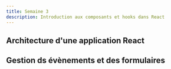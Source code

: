 ```yaml
---
title: Semaine 3
description: Introduction aux composants et hooks dans React
---
```



## Architecture d'une application React

## Gestion ds évènements et des formulaires